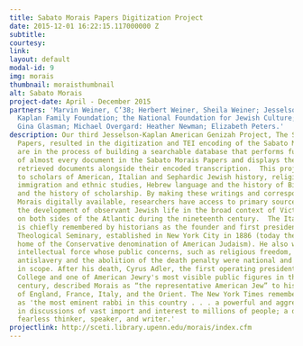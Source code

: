 ```yaml
---
title: Sabato Morais Papers Digitization Project
date: 2015-12-01 16:22:15.117000000 Z
subtitle: 
courtesy: 
link: 
layout: default
modal-id: 9
img: morais
thumbnail: moraisthumbnail
alt: Sabato Morais
project-date: April - December 2015
partners: 'Marvin Weiner, C‘38; Herbert Weiner, Sheila Weiner; Jesselson Family Foundation;
  Kaplan Family Foundation; the National Foundation for Jewish Culture; Leslie Delauter;
  Gina Glasman; Michael Overgard: Heather Newman; Elizabeth Peters.'
description: Our third Jesselson-Kaplan American Genizah Project, The Sabato Morais
  Papers, resulted in the digitization and TEI encoding of the Sabato Morais Papers.  We
  are in the process of building a searchable database that performs full-text searching
  of almost every document in the Sabato Morais Papers and displays the images of
  retrieved documents alongside their encoded transcription.  This project is of interest
  to scholars of American, Italian and Sephardic Jewish history, religious studies,
  immigration and ethnic studies, Hebrew language and the history of Biblical interpretation,
  and the history of scholarship. By making these writings and correspondence of Sabato
  Morais digitally available, researchers have access to primary sources that document
  the development of observant Jewish life in the broad context of Victorian culture
  on both sides of the Atlantic during the nineteenth century.  The Italian-born Morais
  is chiefly remembered by historians as the founder and first president of the Jewish
  Theological Seminary, established in New York City in 1886 (today the institutional
  home of the Conservative denomination of American Judaism). He also was an outspoken
  intellectual force whose public concerns, such as religious freedom, human rights,
  antislavery and the abolition of the death penalty were national and international
  in scope. After his death, Cyrus Adler, the first operating president of Dropsie
  College and one of American Jewry's most visible public figures in the early twentieth
  century, described Morais as “the representative American Jew” to his co-religionists
  of England, France, Italy, and the Orient. The New York Times remembered Morais
  as 'the most eminent rabbi in this country . . . a powerful and aggressive factor
  in discussions of vast import and interest to millions of people; a deep, incisive,
  fearless thinker, speaker, and writer.'
projectlink: http://sceti.library.upenn.edu/morais/index.cfm
---
```



